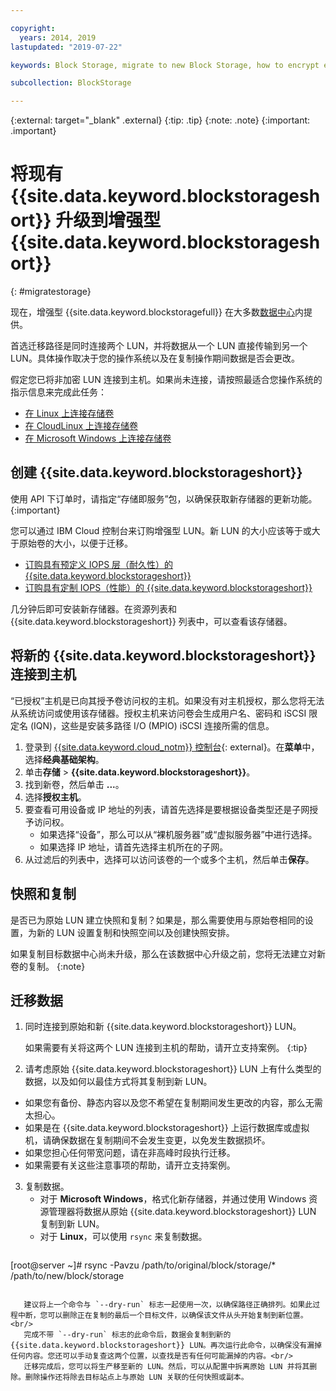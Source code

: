 ```yaml
---

copyright:
  years: 2014, 2019
lastupdated: "2019-07-22"

keywords: Block Storage, migrate to new Block Storage, how to encrypt existing Block Storage,

subcollection: BlockStorage

---
```

{:external: target="_blank" .external}
{:tip: .tip}
{:note: .note}
{:important: .important}

# 将现有 {{site.data.keyword.blockstorageshort}} 升级到增强型 {{site.data.keyword.blockstorageshort}}
{: #migratestorage}

现在，增强型 {{site.data.keyword.blockstoragefull}} 在大多数[数据中心](/docs/infrastructure/BlockStorage?topic=BlockStorage-selectDC)内提供。

首选迁移路径是同时连接两个 LUN，并将数据从一个 LUN 直接传输到另一个 LUN。具体操作取决于您的操作系统以及在复制操作期间数据是否会更改。

假定您已将非加密 LUN 连接到主机。如果尚未连接，请按照最适合您操作系统的指示信息来完成此任务：

- [在 Linux 上连接存储卷](/docs/infrastructure/BlockStorage?topic=BlockStorage-mountingLinux)
- [在 CloudLinux 上连接存储卷](/docs/infrastructure/BlockStorage?topic=BlockStorage-mountingCloudLinux)
- [在 Microsoft Windows 上连接存储卷](/docs/infrastructure/BlockStorage?topic=BlockStorage-mountingWindows)

## 创建 {{site.data.keyword.blockstorageshort}}

使用 API 下订单时，请指定“存储即服务”包，以确保获取新存储器的更新功能。
{:important}

您可以通过 IBM Cloud 控制台来订购增强型 LUN。新 LUN 的大小应该等于或大于原始卷的大小，以便于迁移。

- [订购具有预定义 IOPS 层（耐久性）的 {{site.data.keyword.blockstorageshort}}](/docs/infrastructure/BlockStorage?topic=BlockStorage-orderingthroughConsole#orderingthroughConsoleEndurance)
- [订购具有定制 IOPS（性能）的 {{site.data.keyword.blockstorageshort}}](/docs/infrastructure/BlockStorage?topic=BlockStorage-orderingthroughConsole#orderingthroughConsolePerformance)

几分钟后即可安装新存储器。在资源列表和 {{site.data.keyword.blockstorageshort}} 列表中，可以查看该存储器。

## 将新的 {{site.data.keyword.blockstorageshort}} 连接到主机

“已授权”主机是已向其授予卷访问权的主机。如果没有对主机授权，那么您将无法从系统访问或使用该存储器。授权主机来访问卷会生成用户名、密码和 iSCSI 限定名 (IQN)，这些是安装多路径 I/O (MPIO) iSCSI 连接所需的信息。

1. 登录到 [{{site.data.keyword.cloud_notm}} 控制台](https://{DomainName}/){: external}。在**菜单**中，选择**经典基础架构**。
2. 单击**存储** > **{{site.data.keyword.blockstorageshort}}**。
3. 找到新卷，然后单击 **...**。
4. 选择**授权主机**。
5. 要查看可用设备或 IP 地址的列表，请首先选择是要根据设备类型还是子网授予访问权。
   - 如果选择“设备”，那么可以从“裸机服务器”或“虚拟服务器”中进行选择。
   - 如果选择 IP 地址，请首先选择主机所在的子网。
6. 从过滤后的列表中，选择可以访问该卷的一个或多个主机，然后单击**保存**。


## 快照和复制

是否已为原始 LUN 建立快照和复制？如果是，那么需要使用与原始卷相同的设置，为新的 LUN 设置复制和快照空间以及创建快照安排。

如果复制目标数据中心尚未升级，那么在该数据中心升级之前，您将无法建立对新卷的复制。
{:note}


## 迁移数据

1. 同时连接到原始和新 {{site.data.keyword.blockstorageshort}} LUN。

   如果需要有关将这两个 LUN 连接到主机的帮助，请开立支持案例。
   {:tip}

2. 请考虑原始 {{site.data.keyword.blockstorageshort}} LUN 上有什么类型的数据，以及如何以最佳方式将其复制到新 LUN。
  - 如果您有备份、静态内容以及您不希望在复制期间发生更改的内容，那么无需太担心。
  - 如果是在 {{site.data.keyword.blockstorageshort}} 上运行数据库或虚拟机，请确保数据在复制期间不会发生变更，以免发生数据损坏。
  - 如果您担心任何带宽问题，请在非高峰时段执行迁移。
  - 如果需要有关这些注意事项的帮助，请开立支持案例。

3. 复制数据。
   - 对于 **Microsoft Windows**，格式化新存储器，并通过使用 Windows 资源管理器将数据从原始 {{site.data.keyword.blockstorageshort}} LUN 复制到新 LUN。
   - 对于 **Linux**，可以使用 `rsync` 来复制数据。
   ```
[root@server ~]# rsync -Pavzu /path/to/original/block/storage/* /path/to/new/block/storage
```

   建议将上一个命令与 `--dry-run` 标志一起使用一次，以确保路径正确排列。如果此过程中断，您可以删除正在复制的最后一个目标文件，以确保该文件从头开始复制到新位置。<br/>
   完成不带 `--dry-run` 标志的此命令后，数据会复制到新的 {{site.data.keyword.blockstorageshort}} LUN。再次运行此命令，以确保没有漏掉任何内容。您还可以手动复查这两个位置，以查找是否有任何可能漏掉的内容。<br/>
   迁移完成后，您可以将生产移至新的 LUN。然后，可以从配置中拆离原始 LUN 并将其删除。删除操作还将除去目标站点上与原始 LUN 关联的任何快照或副本。
